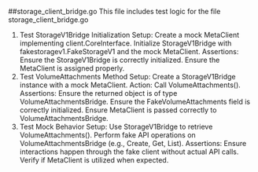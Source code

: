 
##storage_client_bridge.go
This file includes test logic for the file storage_client_bridge.go

1. Test StorageV1Bridge Initialization
Setup:
Create a mock MetaClient implementing client.CoreInterface.
Initialize StorageV1Bridge with fakestoragev1.FakeStorageV1 and the mock MetaClient.
Assertions:
Ensure the StorageV1Bridge is correctly initialized.
Ensure the MetaClient is assigned properly.
2. Test VolumeAttachments Method
Setup:
Create a StorageV1Bridge instance with a mock MetaClient.
Action:
Call VolumeAttachments().
Assertions:
Ensure the returned object is of type VolumeAttachmentsBridge.
Ensure the FakeVolumeAttachments field is correctly initialized.
Ensure MetaClient is passed correctly to VolumeAttachmentsBridge.
3. Test Mock Behavior
Setup:
Use StorageV1Bridge to retrieve VolumeAttachments().
Perform fake API operations on VolumeAttachmentsBridge (e.g., Create, Get, List).
Assertions:
Ensure interactions happen through the fake client without actual API calls.
Verify if MetaClient is utilized when expected.